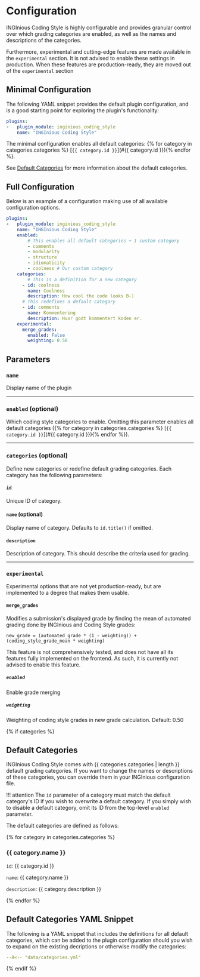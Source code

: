 # Configuration

INGInious Coding Style is highly configurable and provides granular control over which grading categories are enabled, as well as the names and descriptions of the categories.

Furthermore, experimental and cutting-edge features are made available in the `experimental` section. It is not advised to enable these settings in production. When these features are production-ready, they are moved out of the `experimental` section

## Minimal Configuration

The following YAML snippet provides the default plugin configuration, and is a good starting point for exploring the plugin's functionality:

```YAML
plugins:
-   plugin_module: inginious_coding_style
    name: "INGInious Coding Style"
```

The minimal configuration enables all default categories:
{% for category in categories.categories %}
[`{{ category.id }}`](#{{ category.id }}){% endfor %}.

See [Default Categories](#default-categories) for more information about the default categories.

## Full Configuration

Below is an example of a configuration making use of all available configuration options.

```YAML
plugins:
-   plugin_module: inginious_coding_style
    name: "INGInious Coding Style"
    enabled:
        # This enables all default categories + 1 custom category
        - comments
        - modularity
        - structure
        - idiomaticity
        - coolness # Our custom category
    categories:
        # This is a definition for a new category
      - id: coolness
        name: Coolness
        description: How cool the code looks B-)
      # This redefines a default category
      - id: comments
        name: Kommentering
        description: Hvor godt kommentert koden er.
    experimental:
      merge_grades:
        enabled: False
        weighting: 0.50
```

## Parameters

### `name`

Display name of the plugin

---

### `enabled` (optional)

Which coding style categories to enable. Omitting this parameter enables all default categories ({% for category in categories.categories %}
[`{{ category.id }}`](#{{ category.id }}){% endfor %}).

---

### `categories` (optional)

Define new categories or redefine default grading categories. Each category has the following parameters:

#### `id`

Unique ID of category.

#### `name` (optional)

Display name of category. Defaults to `id.title()` if omitted.

#### `description`

Description of category. This should describe the criteria used for grading.

---

### `experimental`

Experimental options that are not yet production-ready, but are implemented to a degree that makes them usable.

#### `merge_grades`

Modifies a submission's displayed grade by finding the mean of automated grading done by INGInious and Coding Style grades:

`new_grade = (automated_grade * (1 - weighting)) + (coding_style_grade_mean * weighting)`

This feature is not comprehensively tested, and does not have all its features fully implemented on the frontend. As such, it is currently not advised to enable this feature.
##### `enabled`

Enable grade merging

##### `weighting`

Weighting of coding style grades in new grade calculation. Default: 0.50

<!-- Only display this section if we have generated data/categories.-->
{% if categories %}

## Default Categories

INGInious Coding Style comes with {{ categories.categories | length }} default grading categories. If you want to change the names or descriptions of these categories, you can override them in your INGInious configuration file.

!!! attention
    The `id` parameter of a category must match the default category's ID if you wish to overwrite a default category. If you simply wish to disable a default category, omit its ID from the top-level `enabled` parameter.

The default categories are defined as follows:

{% for category in categories.categories %}

### {{ category.name }}

`id`: {{ category.id }}

`name`: {{ category.name }}

`description`: {{ category.description }}

{% endfor %}

## Default Categories YAML Snippet

The following is a YAML snippet that includes the definitions for all default categories, which can be added to the plugin configuration should you wish to expand on the existing decriptions or otherwise modify the categories:

```YAML
--8<-- "data/categories.yml"
```

{% endif %}
